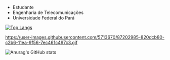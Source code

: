 - Estudante
- Engenharia de Telecomunicações
- Universidade Federal do Pará

[![Top Langs](https://stats-biel-code.vercel.app/api/top-langs/?username=gabrielfariasnunes&hide_progress=false&locale=pt-BR)](https://github.com/anuraghazra/github-readme-stats)

https://user-images.githubusercontent.com/5713670/87202985-820dcb80-c2b6-11ea-9f56-7ec461c497c3.gif


![Anurag's GitHub stats](https://stats-biel-code.vercel.app/api?username=gabrielfariasnunes&show_icons=true&locale=pt-BR)
